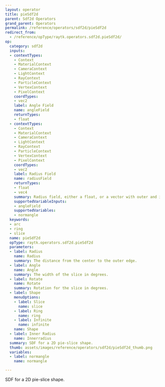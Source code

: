 ```yaml
---
layout: operator
title: pieSdf2d
parent: Sdf2d Operators
grand_parent: Operators
permalink: /reference/operators/sdf2d/pieSdf2d
redirect_from:
  - /reference/opType/raytk.operators.sdf2d.pieSdf2d/
op:
  category: sdf2d
  inputs:
  - contextTypes:
    - Context
    - MaterialContext
    - CameraContext
    - LightContext
    - RayContext
    - ParticleContext
    - VertexContext
    - PixelContext
    coordTypes:
    - vec2
    label: Angle Field
    name: angleField
    returnTypes:
    - float
  - contextTypes:
    - Context
    - MaterialContext
    - CameraContext
    - LightContext
    - RayContext
    - ParticleContext
    - VertexContext
    - PixelContext
    coordTypes:
    - vec2
    label: Radius Field
    name: radiusField
    returnTypes:
    - float
    - vec4
    summary: Radius field, either a float, or a vector with outer and inner radius
    supportedVariableInputs:
    - angleField
    supportedVariables:
    - normangle
  keywords:
  - arc
  - ring
  - slice
  name: pieSdf2d
  opType: raytk.operators.sdf2d.pieSdf2d
  parameters:
  - label: Radius
    name: Radius
    summary: The distance from the center to the outer edge.
  - label: Angle
    name: Angle
    summary: The width of the slice in degrees.
  - label: Rotate
    name: Rotate
    summary: Rotation for the slice in degrees.
  - label: Shape
    menuOptions:
    - label: Slice
      name: slice
    - label: Ring
      name: ring
    - label: Infinite
      name: infinite
    name: Shape
  - label: Inner Radius
    name: Innerradius
  summary: SDF for a 2D pie-slice shape.
  thumb: assets/images/reference/operators/sdf2d/pieSdf2d_thumb.png
  variables:
  - label: normangle
    name: normangle

---
```



SDF for a 2D pie-slice shape.